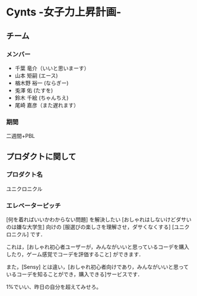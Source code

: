 # Cynts -女子力上昇計画-

## チーム

### メンバー

* 千葉 竜介（いいと思いまーす）
* 山本 矩嗣 (エース)
* 楢木野 裕一 (ならぎー)
* 兎澤 佑 (たすを)
* 鈴木 千絵 (ちゃんちえ)
* 尾崎 嘉彦（また遅れます）

### 期間

二週間+PBL

## プロダクトに関して

### プロダクト名

ユニクロニクル

### エレベーターピッチ

[何を着ればいいかわからない問題] を解決したい [おしゃれはしないけどダサいのは嫌な大学生] 向けの [服選びの楽しさを理解させ，ダサくなくする] [ユニクロニクル] です．

これは，[おしゃれ初心者ユーザーが，みんながいいと思っているコーデを購入したり，ゲーム感覚でコーデを評価すること] ができます．

また，[Sensy] とは違い，[おしゃれ初心者向けであり，みんながいいと思っているコーデを知ることができ，購入できる]サービスです．

1%でいい、昨日の自分を超えてみせろ。
